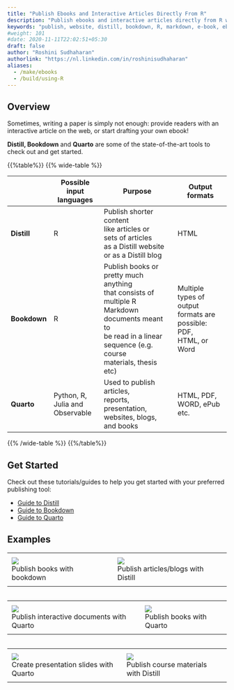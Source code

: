 ```yaml
---
title: "Publish Ebooks and Interactive Articles Directly From R"
description: "Publish ebooks and interactive articles directly from R with tools like Distill, Bookdown and Quarto"
keywords: "publish, website, distill, bookdown, R, markdown, e-book, ebook, paper, scientific, interactive, article, web, tools, tutorial, example"
#weight: 101
#date: 2020-11-11T22:02:51+05:30
draft: false
author: "Roshini Sudhaharan"
authorlink: "https://nl.linkedin.com/in/roshinisudhaharan"
aliases:
  - /make/ebooks
  - /build/using-R
---
```


## Overview

Sometimes, writing a paper is simply not enough: provide readers with an interactive article on the web, or start drafting your own ebook!

**Distill, Bookdown** and **Quarto** are some of the state-of-the-art tools to check out and get started.

{{%table%}}
{{% wide-table %}}

| 	| **Possible input  <br> languages** 	| **Purpose**  	| **Output <br> formats** 	|  	
|---	|---	|---	|---	|
|  	**Distill** | R | Publish shorter content<br> like articles or <br> sets of articles <br> as a Distill website <br> or as a Distill blog 	| HTML 	|  	
| **Bookdown** | R | Publish books or <br> pretty much anything <br> that consists of <br> multiple R Markdown <br> documents meant to <br> be read in a linear <br> sequence (e.g. course <br> materials, thesis etc) 	| Multiple types of <br> output formats are <br> possible: PDF,  <br> HTML, or Word 	|
| **Quarto** | Python, R, <br> Julia and <br> Observable 	|  Used to publish articles,<br> reports, presentation, <br> websites,  blogs, and books	| HTML, PDF, <br> WORD, ePub etc. 	|  	

{{% /wide-table %}}
{{%/table%}}

## Get Started

Check out these tutorials/guides to help you get started with your preferred publishing tool:

- [Guide to Distill](https://rstudio.github.io/distill/)
- [Guide to Bookdown](https://bookdown.org/yihui/bookdown/)
- [Guide to Quarto](https://quarto.org/docs/guide/)

## Examples
<div id = "image-table">
<table>
<tr>
<td style = "padding:10px">
<img src = "../images/bookdown-1.png"/>
<figcaption>Publish books with bookdown</figcaption>

</td>
<td style = "padding:10px">
<img src = "../images/distill-1.png"/>
<figcaption>Publish articles/blogs with Distill</figcaption>

</tr>
<table>
</div>
<div id = "image-table">
<table>
<tr>
<td style = "padding:10px">
<img src = "../images/quarto-1.png">
<figcaption>Publish interactive documents with Quarto</figcaption>

</td>
<td style = "padding:10px">
<img src = "../images/quarto-2.png">
<figcaption>Publish books with Quarto</figcaption>

</tr>
<table>
</div>
<div id = "image-table">
<table>
<tr>
<td style = "padding:10px">
<img src = "../images/quarto-3.png">
<figcaption>Create presentation slides with Quarto</figcaption>

<td style = "padding:10px">
<img src = "../images/distill-3.png">
<figcaption>Publish course materials with Distill</figcaption>
</tr>
</table>
</div>

